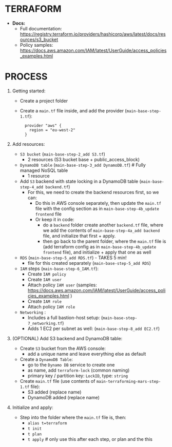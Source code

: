 # TERRAFORM
- **Docs:**
    - Full documentation: https://registry.terraform.io/providers/hashicorp/aws/latest/docs/resources/s3_bucket
    - Policy samples: https://docs.aws.amazon.com/IAM/latest/UserGuide/access_policies_examples.html

# PROCESS
1. Getting started:
    - Create a project folder
    - Create a `main.tf` file inside, and add the provider (`main-base-step-1.tf`):

            provider "aws" {
              region = "eu-west-2"
            }
    
2. Add resources:
    - `S3 bucket` (`main-base-step-2_add S3.tf`)
        - 2 resources (S3 bucket base + public_access_block)
    - `DynamoDB table` (`main-base-step-3_add DynamoDB.tf`) # Fully managed NoSQL table
        - 1 resource
    - Add `S3` backend with state locking in a DynamoDB table (`main-base-step-4_add backend.tf`)
        - For this, we need to create the backend resources first, so we can:
            - Do this in AWS console separately, then update the `main.tf` file with the config section as in `main-base-step-4b_update frontend` file
            - Or keep it in code:
                - do a `backend` folder create another `backend.tf` file, where we add the contents of `main-base-step-4a_add backend` file, and initialize that first + apply.
                - then go back to the parent folder, where the `main.tf` file is (add terraform config as in `main-base-step-4b_update frontend` file), and initialize + apply that one as well
    - `RDS` (`main-base-step-5_add RDS.tf`) - TAKES 5 min!
        - file for this created separately (`main-base-step-5_add RDS`)
    - `IAM` steps (`main-base-step-6_IAM.tf`):
        - Create `IAM policy`
        - Create `IAM user`
        - Attach policy `IAM user` (samples: https://docs.aws.amazon.com/IAM/latest/UserGuide/access_policies_examples.html )
        - Create `IAM role`
        - Attach policy `IAM role`
    - `Networking` :
        - Includes a full bastion-host setup: (`main-base-step-7_networking.tf`)
        - Adds 1 EC2 per subnet as well: (`main-base-step-8_add EC2.tf`)

3. (OPTIONAL) Add S3 backend and DynamoDB table:
    - Create `S3` bucket from the AWS console:
        - add a unique name and leave everything else as default
    - Create a `DynamoDB Table`:
        - go to the `Dynamo DB` service to create one
        - as name, add `terraform-lock` (common naming)
        - primary key / partition key: `LockID`, type: `string`
    - Create `main.tf` file (use contents of `main-terraforming-mars-step-1.tf` file):
        - S3 added (replace name)
        - DynamoDB added (replace name)

3. Initialize and apply:
    - Step into the folder where the `main.tf` file is, then:
        - `alias t=terraform`
        - `t init`
        - `t plan`
        - `t apply` # only use this after each step, or plan and the this
